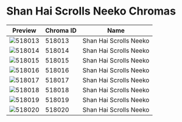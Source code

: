 # Shan Hai Scrolls Neeko Chromas



| Preview | Chroma ID | Name |
|---------|-----------|------|
| ![518013](https://raw.communitydragon.org/latest/plugins/rcp-be-lol-game-data/global/default/v1/champion-chroma-images/518/518013.png) | 518013 | Shan Hai Scrolls Neeko |
| ![518014](https://raw.communitydragon.org/latest/plugins/rcp-be-lol-game-data/global/default/v1/champion-chroma-images/518/518014.png) | 518014 | Shan Hai Scrolls Neeko |
| ![518015](https://raw.communitydragon.org/latest/plugins/rcp-be-lol-game-data/global/default/v1/champion-chroma-images/518/518015.png) | 518015 | Shan Hai Scrolls Neeko |
| ![518016](https://raw.communitydragon.org/latest/plugins/rcp-be-lol-game-data/global/default/v1/champion-chroma-images/518/518016.png) | 518016 | Shan Hai Scrolls Neeko |
| ![518017](https://raw.communitydragon.org/latest/plugins/rcp-be-lol-game-data/global/default/v1/champion-chroma-images/518/518017.png) | 518017 | Shan Hai Scrolls Neeko |
| ![518018](https://raw.communitydragon.org/latest/plugins/rcp-be-lol-game-data/global/default/v1/champion-chroma-images/518/518018.png) | 518018 | Shan Hai Scrolls Neeko |
| ![518019](https://raw.communitydragon.org/latest/plugins/rcp-be-lol-game-data/global/default/v1/champion-chroma-images/518/518019.png) | 518019 | Shan Hai Scrolls Neeko |
| ![518020](https://raw.communitydragon.org/latest/plugins/rcp-be-lol-game-data/global/default/v1/champion-chroma-images/518/518020.png) | 518020 | Shan Hai Scrolls Neeko |